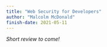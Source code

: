 ```yaml
---
title: "Web Security for Developers"
author: "Malcolm McDonald"
finish-date: 2021-05-11
---
```


_Short review to come!_
